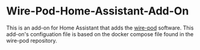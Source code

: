 # Wire-Pod-Home-Assistant-Add-On
  This is an add-on for Home Assistant that adds the [wire-pod](https://github.com/kercre123/wire-pod) software.
  This add-on's configuation file is based on the docker compose file found in the wire-pod repository.